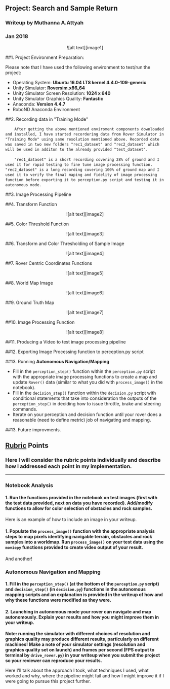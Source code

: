 
[//]: # (Image References)
[image1]: ./figs/rover_image.jpg
[image2]: ./figs/warp_fun.jpg
[image3]: ./figs/thresh_fun.jpg
[image4]: ./figs/threshwarp_fun.jpg
[image5]: ./figs/rover_coords.jpg
[image6]: ./figs/world_space.jpg
[image7]: ./figs/ground_truth.jpg
[image8]: ./figs/test_frame.jpg



## Project: Search and Sample Return
### Writeup by Muthanna A.Attyah
### Jan 2018
<p align="center"> ![alt text][image1] </p>

##1. Project Environment Preparation:

Please note that I have used the following environment to test/run the project:

* Operating System: **Ubuntu 16.04 LTS kernel 4.4.0-109-generic**
* Unity Simulator: **Roversim.x86_64**
* Unity Simulator Screen Resolution: **1024 x 640**
* Unity Simulator Graphics Quality: **Fantastic**
* Anaconda: **Version 4.4.7**
* RoboND Anaconda Environment

##2. Recording data in "Training Mode"

        After getting the above mentioned enviroment components downloaded and installed, I have started recordering data from Rover Simulator in "Training Mode" using same resolution mentioned above. Recorded date was saved in two new folders "rec1_dataset" and "rec2_dataset" which will be used in additon to the already provided "test_dataset".

        "rec1_dataset" is a short recording covering 28% of ground and I used it for rapid testing to fine tune image processing function. "rec2_dataset" is a long recording covering 100% of ground map and I used it to verify the final maping and fidelity of image processing function before exporting it to perception.py script and testing it in autonomous mode.


##3. Image Processing Pipeline

##4. Transform Function
<p align="center"> ![alt text][image2] </p>
##5. Color Threshold Function
<p align="center"> ![alt text][image3] </p>
##6. Transform and Color Thresholding of Sample Image
<p align="center"> ![alt text][image4] </p>
##7. Rover Centric Coordinates Functions
<p align="center"> ![alt text][image5] </p>
##8. World Map Image
<p align="center"> ![alt text][image6] </p>
##9. Ground Truth Map
<p align="center"> ![alt text][image7] </p>
##10. Image Processing Function
<p align="center"> ![alt text][image8] </p>
##11. Producing a Video to test image processing pipeline

##12. Exporting Image Processing function to perception.py script

##13. Running **Autonomous Navigation/Mapping**


* Fill in the `perception_step()` function within the `perception.py` script with the appropriate image processing functions to create a map and update `Rover()` data (similar to what you did with `process_image()` in the notebook). 
* Fill in the `decision_step()` function within the `decision.py` script with conditional statements that take into consideration the outputs of the `perception_step()` in deciding how to issue throttle, brake and steering commands. 
* Iterate on your perception and decision function until your rover does a reasonable (need to define metric) job of navigating and mapping.  


##13. Future improvments.







## [Rubric](https://review.udacity.com/#!/rubrics/916/view) Points
### Here I will consider the rubric points individually and describe how I addressed each point in my implementation.  
---
### Notebook Analysis
#### 1. Run the functions provided in the notebook on test images (first with the test data provided, next on data you have recorded). Add/modify functions to allow for color selection of obstacles and rock samples.
Here is an example of how to include an image in your writeup.



#### 1. Populate the `process_image()` function with the appropriate analysis steps to map pixels identifying navigable terrain, obstacles and rock samples into a worldmap.  Run `process_image()` on your test data using the `moviepy` functions provided to create video output of your result. 
And another! 


### Autonomous Navigation and Mapping

#### 1. Fill in the `perception_step()` (at the bottom of the `perception.py` script) and `decision_step()` (in `decision.py`) functions in the autonomous mapping scripts and an explanation is provided in the writeup of how and why these functions were modified as they were.


#### 2. Launching in autonomous mode your rover can navigate and map autonomously.  Explain your results and how you might improve them in your writeup.  

**Note: running the simulator with different choices of resolution and graphics quality may produce different results, particularly on different machines!  Make a note of your simulator settings (resolution and graphics quality set on launch) and frames per second (FPS output to terminal by `drive_rover.py`) in your writeup when you submit the project so your reviewer can reproduce your results.**

Here I'll talk about the approach I took, what techniques I used, what worked and why, where the pipeline might fail and how I might improve it if I were going to pursue this project further.  



